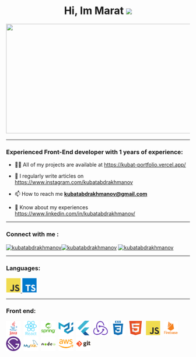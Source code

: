 <h1 align="center">
  Hi, Im Marat
  <img src="https://media.giphy.com/media/hvRJCLFzcasrR4ia7z/giphy.gif" width="30px"/>
</h1>

<div align="center">
  <img src="https://media.giphy.com/media/dWesBcTLavkZuG35MI/giphy.gif" width="600" height="300"/>
</div>

---

### Experienced Front-End developer with 1 years of experience:

<ul dir="auto">
  <li>
  <p dir="auto">👨‍💻 All of my projects are available at <a href="https://kubat-portfolio.vercel.app/" rel="nofollow">https://kubat-portfolio.vercel.app/</a></p>
  </li>
<li>
<p dir="auto">📝 I regularly write articles on <a href="https://www.instagram.com/kubatabdrakhmanov" rel="nofollow">https://www.instagram.com/kubatabdrakhmanov</a></p>
</li>
<li>
<p dir="auto">📫 How to reach me <strong><a href="mailto:kubatabdrakhmanov@gmail.com">kubatabdrakhmanov@gmail.com</a></strong></p>
</li>
<li>
<p dir="auto">📄 Know about my experiences <a href="https://www.linkedin.com/in/kubatabdrakhmanov/" rel="nofollow">https://www.linkedin.com/in/kubatabdrakhmanov/</a></p>
</li>
</ul>

  ---

### Connect with me :

<p align="left" dir="auto">
  <a href="https://t.me/KubatAbdrakhmanov" rel="nofollow"><img align="center" src="https://camo.githubusercontent.com/9419ab6df696e541d3e5acaeb97e656b14d8e295e0276b67d8442e3ce5a1eed7/68747470733a2f2f667265656c6f676f706e672e636f6d2f696d616765732f616c6c5f696d672f3136383330343439393674656c656772616d2d6c6f676f2d706e672e706e67" alt="kubatabdrakhmanov" height="32" width="32" data-canonical-src="https://freelogopng.com/images/all_img/1683044996telegram-logo-png.png" style="max-width: 100%;"></a><a href="https://linkedin.com/in/kubatabdrakhmanov" rel="nofollow"><img align="center" src="https://raw.githubusercontent.com/rahuldkjain/github-profile-readme-generator/master/src/images/icons/Social/linked-in-alt.svg" alt="kubatabdrakhmanov" height="30" width="40" style="max-width: 100%;"></a> <a href="https://www.leetcode.com/kubatabdrakhmanov" rel="nofollow"><img align="center" src="https://raw.githubusercontent.com/rahuldkjain/github-profile-readme-generator/master/src/images/icons/Social/leet-code.svg" alt="kubatabdrakhmanov" height="30" width="40" style="max-width: 100%;"></a>
</p>

---

### Languages: 
<p align="left" dir="auto">
  <a href="https://developer.mozilla.org/en-US/docs/Web/JavaScript" rel="nofollow"> <img src="https://raw.githubusercontent.com/devicons/devicon/master/icons/javascript/javascript-original.svg" alt="javascript" width="40" height="40" style="max-width: 100%;"> </a>
  <a href="https://www.typescriptlang.org/" rel="nofollow"> <img src="https://raw.githubusercontent.com/devicons/devicon/master/icons/typescript/typescript-original.svg" alt="typescript" width="40" height="40" style="max-width: 100%;"> </a>
</p>

---

### Front end:

<div>
  <img src="https://github.com/devicons/devicon/blob/master/icons/java/java-original-wordmark.svg" title="Java" alt="Java" width="40" height="40"/>&nbsp;
  <img src="https://github.com/devicons/devicon/blob/master/icons/react/react-original-wordmark.svg" title="React" alt="React" width="40" height="40"/>&nbsp;
  <img src="https://github.com/devicons/devicon/blob/master/icons/spring/spring-original-wordmark.svg" title="Spring" alt="Spring" width="40" height="40"/>&nbsp;
  <img src="https://github.com/devicons/devicon/blob/master/icons/materialui/materialui-original.svg" title="Material UI" alt="Material UI" width="40" height="40"/>&nbsp;
  <img src="https://github.com/devicons/devicon/blob/master/icons/flutter/flutter-original.svg" title="Flutter" alt="Flutter" width="40" height="40"/>&nbsp;
  <img src="https://github.com/devicons/devicon/blob/master/icons/redux/redux-original.svg" title="Redux" alt="Redux " width="40" height="40"/>&nbsp;
  <img src="https://github.com/devicons/devicon/blob/master/icons/css3/css3-plain-wordmark.svg"  title="CSS3" alt="CSS" width="40" height="40"/>&nbsp;
  <img src="https://github.com/devicons/devicon/blob/master/icons/html5/html5-original.svg" title="HTML5" alt="HTML" width="40" height="40"/>&nbsp;
  <img src="https://github.com/devicons/devicon/blob/master/icons/javascript/javascript-original.svg" title="JavaScript" alt="JavaScript" width="40" height="40"/>&nbsp;
  <img src="https://github.com/devicons/devicon/blob/master/icons/firebase/firebase-plain-wordmark.svg" title="Firebase" alt="Firebase" width="40" height="40"/>&nbsp;
  <img src="https://github.com/devicons/devicon/blob/master/icons/gatsby/gatsby-original.svg" title="Gatsby"  alt="Gatsby" width="40" height="40"/>&nbsp;
  <img src="https://github.com/devicons/devicon/blob/master/icons/mysql/mysql-original-wordmark.svg" title="MySQL"  alt="MySQL" width="40" height="40"/>&nbsp;
  <img src="https://github.com/devicons/devicon/blob/master/icons/nodejs/nodejs-original-wordmark.svg" title="NodeJS" alt="NodeJS" width="40" height="40"/>&nbsp;
  <img src="https://github.com/devicons/devicon/blob/master/icons/amazonwebservices/amazonwebservices-plain-wordmark.svg" title="AWS" alt="AWS" width="40" height="40"/>&nbsp;
  <img src="https://github.com/devicons/devicon/blob/master/icons/git/git-original-wordmark.svg" title="Git" **alt="Git" width="40" height="40"/>
</div>
